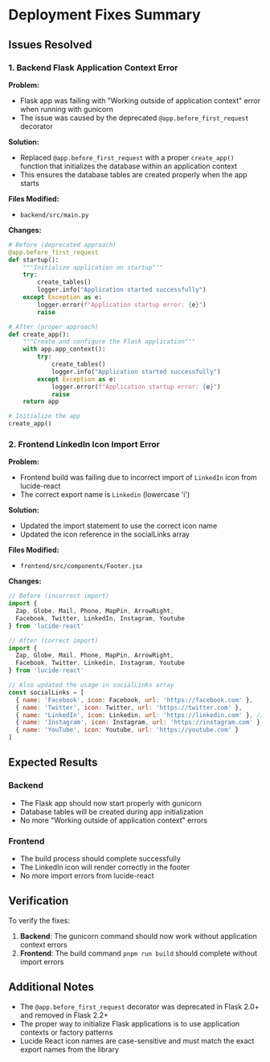 # Deployment Fixes Summary

## Issues Resolved

### 1. Backend Flask Application Context Error

**Problem:** 
- Flask app was failing with "Working outside of application context" error when running with gunicorn
- The issue was caused by the deprecated `@app.before_first_request` decorator

**Solution:**
- Replaced `@app.before_first_request` with a proper `create_app()` function that initializes the database within an application context
- This ensures the database tables are created properly when the app starts

**Files Modified:**
- `backend/src/main.py`

**Changes:**
```python
# Before (deprecated approach)
@app.before_first_request
def startup():
    """Initialize application on startup"""
    try:
        create_tables()
        logger.info("Application started successfully")
    except Exception as e:
        logger.error(f"Application startup error: {e}")
        raise

# After (proper approach)
def create_app():
    """Create and configure the Flask application"""
    with app.app_context():
        try:
            create_tables()
            logger.info("Application started successfully")
        except Exception as e:
            logger.error(f"Application startup error: {e}")
            raise
    return app

# Initialize the app
create_app()
```

### 2. Frontend LinkedIn Icon Import Error

**Problem:**
- Frontend build was failing due to incorrect import of `LinkedIn` icon from lucide-react
- The correct export name is `Linkedin` (lowercase 'i')

**Solution:**
- Updated the import statement to use the correct icon name
- Updated the icon reference in the socialLinks array

**Files Modified:**
- `frontend/src/components/Footer.jsx`

**Changes:**
```javascript
// Before (incorrect import)
import { 
  Zap, Globe, Mail, Phone, MapPin, ArrowRight,
  Facebook, Twitter, LinkedIn, Instagram, Youtube
} from 'lucide-react'

// After (correct import)
import { 
  Zap, Globe, Mail, Phone, MapPin, ArrowRight,
  Facebook, Twitter, Linkedin, Instagram, Youtube
} from 'lucide-react'

// Also updated the usage in socialLinks array
const socialLinks = [
  { name: 'Facebook', icon: Facebook, url: 'https://facebook.com' },
  { name: 'Twitter', icon: Twitter, url: 'https://twitter.com' },
  { name: 'LinkedIn', icon: Linkedin, url: 'https://linkedin.com' }, // Updated icon reference
  { name: 'Instagram', icon: Instagram, url: 'https://instagram.com' },
  { name: 'YouTube', icon: Youtube, url: 'https://youtube.com' }
]
```

## Expected Results

### Backend
- The Flask app should now start properly with gunicorn
- Database tables will be created during app initialization
- No more "Working outside of application context" errors

### Frontend
- The build process should complete successfully
- The LinkedIn icon will render correctly in the footer
- No more import errors from lucide-react

## Verification

To verify the fixes:

1. **Backend**: The gunicorn command should now work without application context errors
2. **Frontend**: The build command `pnpm run build` should complete without import errors

## Additional Notes

- The `@app.before_first_request` decorator was deprecated in Flask 2.0+ and removed in Flask 2.2+
- The proper way to initialize Flask applications is to use application contexts or factory patterns
- Lucide React icon names are case-sensitive and must match the exact export names from the library